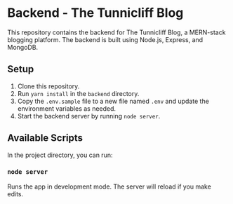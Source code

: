 # Backend - The Tunnicliff Blog

This repository contains the backend for The Tunnicliff Blog, a MERN-stack blogging platform. The backend is built using Node.js, Express, and MongoDB.

## Setup

1. Clone this repository.
2. Run `yarn install` in the `backend` directory.
3. Copy the `.env.sample` file to a new file named `.env` and update the environment variables as needed.
4. Start the backend server by running `node server`.

## Available Scripts

In the project directory, you can run:

### `node server`

Runs the app in development mode. The server will reload if you make edits.
